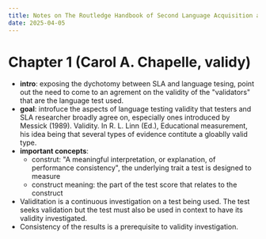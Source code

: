 ```yaml
---
title: Notes on The Routledge Handbook of Second Language Acquisition and Language Testing
date: 2025-04-05
---
```

# Chapter 1 (Carol A. Chapelle, validy)
- **intro**: exposing the dychotomy between SLA and language tesing, point out the need to come to an agrement on the validity of the "validators" that are the language test used.
- **goal**: introfuce the aspects of language testing validity that testers and SLA researcher broadly agree on, especially ones introduced by Messick (1989). Validity. In R. L. Linn (Ed.), Educational measurement, his idea being that several types of evidence contitute a gloablly valid type.
- **important concepts**: 
	- construt: "A meaningful interpretation, or explanation, of performance consistency", the underlying trait a test is designed to measure
	- construct meaning:  the part of the test score that relates to the construct
- Validitation is a continuous investigation on a test being used. The test seeks validation but the test must also be used in context to have its validity investigated.
- Consistency of the results is a prerequisite to validity investigation. 